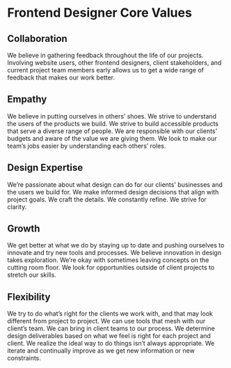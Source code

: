 # Frontend Designer Core Values

## Collaboration
We believe in gathering feedback throughout the life of our projects. Involving website users, other frontend designers, client stakeholders, and current project team members early allows us to get a wide range of feedback that makes our work better.

## Empathy
We believe in putting ourselves in others’ shoes. We strive to understand the users of the products we build. We strive to build accessible products that serve a diverse range of people. We are responsible with our clients’ budgets and aware of the value we are giving them. We look to make our team’s jobs easier by understanding each others’ roles.

## Design Expertise
We’re passionate about what design can do for our clients' businesses and the users we build for. We make informed design decisions that align with project goals. We craft the details. We constantly refine. We strive for clarity.

## Growth
We get better at what we do by staying up to date and pushing ourselves to innovate and try new tools and processes. We believe innovation in design takes exploration. We’re okay with sometimes leaving concepts on the cutting room floor. We look for opportunities outside of client projects to stretch our skills.

## Flexibility
We try to do what’s right for the clients we work with, and that may look different from project to project. We can use tools that mesh with our client’s team. We can bring in client teams to our process. We determine design deliverables based on what we feel is right for each project and client. We realize the ideal way to do things isn’t always appropriate. We iterate and continually improve as we get new information or new constraints.
